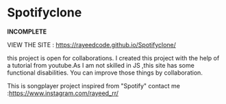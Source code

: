 # Spotifyclone
**INCOMPLETE**

VIEW THE SITE : https://rayeedcode.github.io/Spotifyclone/

this project is open for collaborations.
I created this project with the help of a tutorial from youtube.As I am not skilled in JS ,this site has some functional disabilities.
You can improve those things by collaboration.

This is songplayer project inspired from "Spotify"
contact me :https://www.instagram.com/rayeed_rr/
